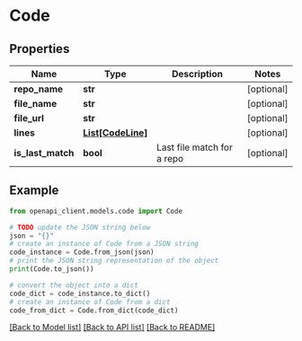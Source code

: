# Code


## Properties

Name | Type | Description | Notes
------------ | ------------- | ------------- | -------------
**repo_name** | **str** |  | [optional] 
**file_name** | **str** |  | [optional] 
**file_url** | **str** |  | [optional] 
**lines** | [**List[CodeLine]**](CodeLine.md) |  | [optional] 
**is_last_match** | **bool** | Last file match for a repo | [optional] 

## Example

```python
from openapi_client.models.code import Code

# TODO update the JSON string below
json = "{}"
# create an instance of Code from a JSON string
code_instance = Code.from_json(json)
# print the JSON string representation of the object
print(Code.to_json())

# convert the object into a dict
code_dict = code_instance.to_dict()
# create an instance of Code from a dict
code_from_dict = Code.from_dict(code_dict)
```
[[Back to Model list]](../README.md#documentation-for-models) [[Back to API list]](../README.md#documentation-for-api-endpoints) [[Back to README]](../README.md)


